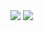 <img src='https://capsule-render.vercel.app/api?type=waving&height=300&color=0:3716db,100:080808&text=&section=header&reversal=false&textBg=false&fontColor=ffffff&animation=twinkling&stroke=ffffff&strokeWidth=-9'>

<img src='https://github.com/TheDudeThatCode/TheDudeThatCode/blob/master/Assets/Developer.gif' />
